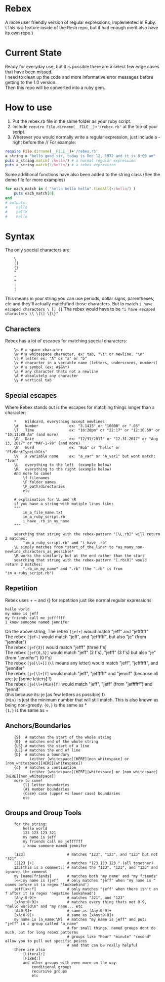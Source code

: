 # Rebex
A more user friendly version of regular expressions, implemented in Ruby.
(This is a feature inside of the Resh repo, but it had enough merit also have its own repo.)

# Current State
Ready for everyday use, but it is possible there are a select few edge cases that have been missed.<br>
I need to clean up the code and more informative error messages before getting to the 1.0 version.<br>
Then this repo will be converted into a ruby gem. <br>


# How to use
1. Put the rebex.rb file in the same folder as your ruby script.
2. Include `require File.dirname(__FILE__)+'/rebex.rb'` at the top of your script.
3. Wherever you would normally write a regular expression, just include a - right before the //
For example:
```ruby
require File.dirname(__FILE__)+'/rebex.rb'
a_string = "hello good sir, today is Dec 12, 1972 and it is 8:00 am"
puts a_string.match( /hello/) # a normal regular expression
puts a_string.match(-/hello/) # a rebex expression
```
Some additional functions have also been added to the string class
(See the demo file for more examples)
```ruby
for each_match in ( "hello hello hello".findAll(-/hello/) )
    puts each_match[0]
end
# outputs:
#    hello
#    hello
#    hello
```


# Syntax
The only special characters are:<br>
```
    \
    []
    {}
    *
    ~
    +
    :
    |
```
This means in your string you can use periods, dollar signs, parentheses, etc and they'll actually match/find those characters.
But to match `i have escaped characters \ [] {}`
The rebex would have to be `"i have escaped characters \\ \[\] \{\}"`


## Characters
Rebex has a lot of escapes for matching special characters:
```
    \s # a space character
    \w # a whitespace character, ex: tab, "\t" or newline, "\n"
    \l # letter ex: "A" or "a" or "b"
    \v # character in a variable name (letters, underscores, numbers) 
    \x # a symbol (ex: #$&%*) 
    \a # any character thats not a newline
    \A # absolutely any character 
    \y # vertical tab 
```

## Special escapes
Where Rebex stands out is the escapes for matching things longer than a character:
```
    *    Wildcard, everything accept newlines
    \#   Number              ex: "3.1415" or "10000" or ".05"
    \T   Time                ex: "10:20pm" or "22:17" or "12:10.59" or "10:11:80 Am" (and more)
    \D   Date                ex: "12/31/2017" or "12.31.2017" or "Aug 13, 2017" or "MAY-1-99" (and more)
    \W   Word                ex: "Bob" or "hello" or "PlzDontTypeLikDis"
    \V   a variable name     ex: "a_var" or "A_var1" but wont match: "1var"
    \L   everything to the left  (example below)
    \R   everything to the right (example below)
    And more to come!
        \f filenames
        \F folder names
        \P path/directories
        etc

    # explaination for \L and \R
    if you have a string with mutiple lines like:
    """    
        im_a_file_name.txt
        im_a_ruby_script.rb
        i_have_.rb_in_my_name
    """
    
    searching that string with the rebex-pattern "[\L.rb]" will return 2 matches: 
        "im_a_ruby_script.rb" and "i_have_.rb"
    \L simply matches from *start_of_the_line* to *as_many_non-newline_characters_as_possible*
    \R works the similarly but at the end rather than the start
    searching that string with the rebex-pattern "[.rb\R]" would return 2 matches:
        ".rb_in_my_name" and ".rb" (the ".rb" is from "im_a_ruby_script.rb")
```

## Repetition
Rebex uses + ~ and {} for repetition just like normal regular expressions
```
hello world
my name is jeff
my friends call me jeffffff
i know someone named jennifer
```
On the above string,
The rebex `[jef+]` would match "jeff" and "jeffffff"<br>
The rebex `[jef~]` would match "jeff", and "jeffffff", but also "je" (from "jennifer")<br>
The rebex `[jef{3}]` would match "jefff" (three f's)<br>
The rebex `[jef{0,3}]` would match "jeff" (2 f's), "jefff" (3 f's) but also "je" (from "jennifer") (0 f's)<br>
The rebex `[je[\l+]]` (`\l` means any letter) would match "jeff", "jeffffff", and "jennifer"<br>
The rebex `[je[\l+]f]` would match "jeff", "jeffffff" and "jennif" (because all are: je \[some letters] f)<br>
The rebex `[je[\l+{Min}]f]` would match "jeff", "jeff" (from "jeffffff") and "jennif" <br>
(this because its: je \[as few letters as possible] f)<br>
`{Min}` is just the minimum number that will still match. This is also known as being non-greedy.
`{0,}` is the same as * <br>
`{1,}` is the same as + <br>

## Anchors/Boundaries
```
    {S}  # matches the start of the whole string 
    {E}  # matches end of the whole string
    {LS} # matches the start of a line
    {LE} # matches the end of line
    {b}  # matches a boundary 
           (either [whitespace][HERE][non_whitespace] or [non_whitespace][HERE][whitespace])
    {c}  # matches a contiuation 
           (either [whitespace][HERE][whitespace] or [non_whitespace][HERE][non_whitespace])
    more to come!
        {l} letter boundaries
        {#} number boundaries
        {Case} case (upper vs lower case) boundaries
        etc
```

## Groups and Group Tools
```
    for the string:
        hello world
        123 123 123 321
        my name is jeff
        my friends call me jeffffff
        i know someone named jennifer

    [123]                   # matches "123", "123", and "123" but not "321"
    [[123 ]+]               # matches "123 123 123 " (all together)
    123[this is a comment:] # matches the "123", "123", and "123" and ignores the comment 
    my [name|friends]       # matches both "my name" and "my friends"
    [<<:my name is ]jeff    # only matches "jeff" when "my name is " comes before it (a regex 'lookbehind')
    jeff[x>:f]              # only matches "jeff" when there isn't an f after it (a regex 'negative lookahead')
    [Any:0-9]+              # matches "321", and "123"
    [xAny:0-9]+             # matches every thing thats not 0-9, "hello world\n" and "my name... etc
    [A:0-9]+                # same as [Any:0-9]+
    [xA:0-9]+               # same as [xAny:0-9]+
    my name is [a_name:\W]  # matches "my name is jeff" and puts "jeff" in a group called "a_name" 
                            # for small things, named groups dont do much, but for long rebex patterns
                            # groups like "hour" "minute" "second" allow you to pull out specific peices
                            # and that can be really helpful
    there are also 
        [Literal:]
        [Fixed:]
        and other groups with even more on the way:
            conditional groups
            recursive groups
            etc
```


